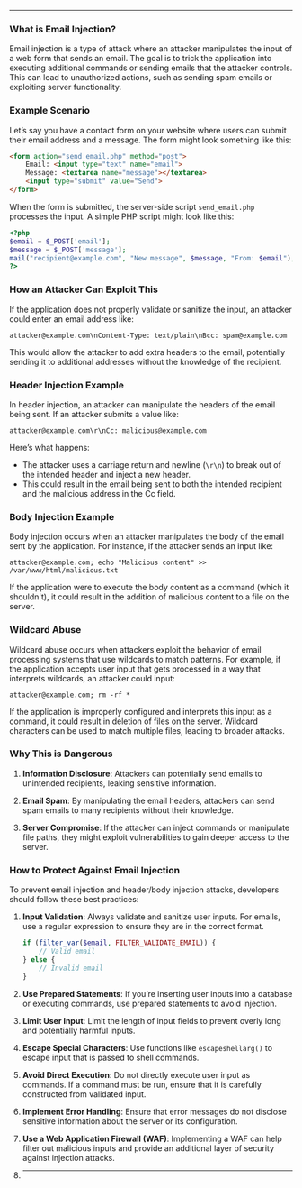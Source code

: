 ---

### What is Email Injection?
Email injection is a type of attack where an attacker manipulates the input of a web form that sends an email. The goal is to trick the application into executing additional commands or sending emails that the attacker controls. This can lead to unauthorized actions, such as sending spam emails or exploiting server functionality.

### Example Scenario
Let’s say you have a contact form on your website where users can submit their email address and a message. The form might look something like this:

```html
<form action="send_email.php" method="post">
    Email: <input type="text" name="email">
    Message: <textarea name="message"></textarea>
    <input type="submit" value="Send">
</form>
```

When the form is submitted, the server-side script `send_email.php` processes the input. A simple PHP script might look like this:

```php
<?php
$email = $_POST['email'];
$message = $_POST['message'];
mail("recipient@example.com", "New message", $message, "From: $email");
?>
```

### How an Attacker Can Exploit This
If the application does not properly validate or sanitize the input, an attacker could enter an email address like:

```
attacker@example.com\nContent-Type: text/plain\nBcc: spam@example.com
```

This would allow the attacker to add extra headers to the email, potentially sending it to additional addresses without the knowledge of the recipient.

### Header Injection Example
In header injection, an attacker can manipulate the headers of the email being sent. If an attacker submits a value like:

```
attacker@example.com\r\nCc: malicious@example.com
```

Here’s what happens:
- The attacker uses a carriage return and newline (`\r\n`) to break out of the intended header and inject a new header.
- This could result in the email being sent to both the intended recipient and the malicious address in the Cc field.

### Body Injection Example
Body injection occurs when an attacker manipulates the body of the email sent by the application. For instance, if the attacker sends an input like:

```
attacker@example.com; echo "Malicious content" >> /var/www/html/malicious.txt
```

If the application were to execute the body content as a command (which it shouldn't), it could result in the addition of malicious content to a file on the server.

### Wildcard Abuse
Wildcard abuse occurs when attackers exploit the behavior of email processing systems that use wildcards to match patterns. For example, if the application accepts user input that gets processed in a way that interprets wildcards, an attacker could input:

```
attacker@example.com; rm -rf *
```

If the application is improperly configured and interprets this input as a command, it could result in deletion of files on the server. Wildcard characters can be used to match multiple files, leading to broader attacks.

### Why This is Dangerous
1. **Information Disclosure**: Attackers can potentially send emails to unintended recipients, leaking sensitive information.

2. **Email Spam**: By manipulating the email headers, attackers can send spam emails to many recipients without their knowledge.

3. **Server Compromise**: If the attacker can inject commands or manipulate file paths, they might exploit vulnerabilities to gain deeper access to the server.

### How to Protect Against Email Injection
To prevent email injection and header/body injection attacks, developers should follow these best practices:

1. **Input Validation**: Always validate and sanitize user inputs. For emails, use a regular expression to ensure they are in the correct format.

   ```php
   if (filter_var($email, FILTER_VALIDATE_EMAIL)) {
       // Valid email
   } else {
       // Invalid email
   }
   ```

2. **Use Prepared Statements**: If you’re inserting user inputs into a database or executing commands, use prepared statements to avoid injection.

3. **Limit User Input**: Limit the length of input fields to prevent overly long and potentially harmful inputs.

4. **Escape Special Characters**: Use functions like `escapeshellarg()` to escape input that is passed to shell commands.

5. **Avoid Direct Execution**: Do not directly execute user input as commands. If a command must be run, ensure that it is carefully constructed from validated input.

6. **Implement Error Handling**: Ensure that error messages do not disclose sensitive information about the server or its configuration.

7. **Use a Web Application Firewall (WAF)**: Implementing a WAF can help filter out malicious inputs and provide an additional layer of security against injection attacks.
8. ---
